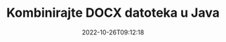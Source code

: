 ---
############################# Static ############################
layout: "auto-gen-merger"
date: 2022-10-26T09:12:18
draft: false
otherformats: dot dotm dotx epub html mht mhtml odp ods odt one otp ott pdf pps ppsx

############################# Head ############################
head_title: "Kombinirajte DOCX datoteke putem Java & J2SE Documents Merger API-ja"
head_description: "Kombinirajte više DOCX datoteka u Javi pomoću API-ja za spajanje dokumenata sa svim podacima, stilom i oblikovanjem kao izvornim dokumentima."

############################# Header ############################
title: "Kombinirajte DOCX datoteka u Java"
description: "Kombinirajte DOCX s nekoliko redaka Java koda."
bg_image: "https://cms.admin.containerize.com/templates/aspose/App_Themes/V3/images/bg/header1.png"
bg_overlay: false
button:
    enable: true
    icon: "fas fa-arrow-down"
    label: "Preuzmite besplatnu probnu verziju"
    link: "https://downloads.groupdocs.com/merger/java"

############################# SubMenu ############################
submenu:
    enable: true

    left:
        img_alt: "GroupDocs.Merger for Java"
        image: "https://cms.admin.containerize.com/templates/groupdocs/images/product-logos/90x90-noborder/groupdocs-merger-java.png"
        product: "GroupDocs.Merger"
        platform: "Java"

    middle:
        button:

            # button loop
            - link: "https://apireference.groupdocs.com/merger/java"
              text: "API Referenca"

            # button loop
            - link: "https://github.com/groupdocs-merger"
              text: "Primjeri koda"

            # button loop
            - link: "https://products.groupdocs.app/merger/family"
              text: "Demo snimke uživo"

            # button loop
            - link: "https://purchase.groupdocs.com/pricing/merger/java"
              text: "Cijene"

    right:
        link_download: "https://downloads.groupdocs.com/merger"
        link_learn: "https://docs.groupdocs.com/merger/java"
        link_buy: "https://purchase.groupdocs.com"

############################# About ############################
about:
    enable: true
    title: "O GroupDocs.Merger for Java API-ju"
    content: |
        [GroupDocs.Merger for Java](/hr/merger/java/) pruža praktično rješenje za kombiniranje više PDF-ova, Microsoft Office (Word, Excel, PowerPoint, OneNote), OpenDocument, HTML, slike i mnogo drugih dokumenata u jednu datoteku unutar Java aplikacija. GroupDocs.Merger će vam uštedjeti puno truda jer vam je dopušteno kombinirati DOCX dokumenata - nema potrebe za instaliranjem softvera trećih strana, aplikacija za stolna računala ili dodataka. Sada je nepotrebno gubiti vrijeme i ručno kombinirati datoteke! Misija GroupDocs je pružiti najbolju kvalitetu i pojednostaviti tijek rada za obradu dokumenata.
        
        GroupDocs.Merger API pravi je izbor za korporativna rješenja koja trebaju značajke kombiniranja datoteka. Ovi API-ji dobro su podržani na svim glavnim operativnim sustavima i platformama uključujući J2SE 7.0 (1.7), J2SE 8.0 (1.8), Java 10.

############################# Steps ############################
steps:
    enable: true
    title_left: "Kombinirajte više DOCX datoteka u Java"
    content_left: |
        [GroupDocs.Merger for Java](/hr/merger/java/) olakšava Java programerima kombiniranje više DOCX datoteka implementacijom nekoliko jednostavnih koraka.
        
        * Stvorite instancu **Merger** i proslijedite putanju izvornog dokumenta kao parametar konstruktora.
        * Pozovite **Join** klase **Merger** i proslijedite drugu putanju izvornog dokumenta.
        * Pozovite **Save** klase **Merger** da biste spremili spojeni dokument.

    title_right: "Zahtjevi sustava"
    content_right: |
        GroupDocs.Merger for Java API-ji podržani su na svim glavnim platformama i operativnim sustavima. Prije izvršavanja koda u nastavku, provjerite imate li sljedeće preduvjete instalirane na vašem sustavu.

        * Operativni sustavi: Microsoft Windows, Linux, MacOS
        * Razvojna okruženja: NetBeans, IntelliJ IDEA, Eclipse
        * Okviri: J2SE 7.0 (1.7), J2SE 8.0 (1.8), Java 10
        * Preuzmite najnoviju verziju GroupDocs.Merger for Java s [Maven](https://repository.groupdocs.com/webapp/#/artifacts/browse/tree/General/repo/com/groupdocs/groupdocs-merger)
         
    code: |
     {{% merger/additional-styles %}}
     {{< merger/code-merger title="Kako kombinirati DOCX datoteke koristeći Java primjer koda">}}

        ```java    
        // Kombinirajte DOCX datoteke koristeći GroupDocs.Merger za Java API
        // Instancirajte spajanje s ulaznim DOCX dokumentom
        Merger merger = new Merger("input_1.docx");

        // Pozovite metodu spajanja instance klase spajanja i proslijedite drugu putanju izvornog dokumenta
        merger.join("input_2.docx");
    
        // Pozovite metodu spremanja instance klase spajanja za spremanje spojenog dokumenta
        merger.save("merged-file.docx"); 
        ```
     {{< /merger/code-merger >}}

############################# Demos ############################
demos:
    enable: true
    title: "Demonstracije uživo - mrežna aplikacija za kombiniranje dokumenata"
    content: |
       Kombinirajte više od jedne DOCX datoteke upravo sada tako da posjetite [GroupDocs.Merger Live Demos](https://products.groupdocs.app/merger/family) web mjesto.
       Demo uživo ima sljedeće prednosti.
        
############################# About Formats ############################
about_formats:
    enable: true

############################# More Formats ############################
more_formats:
    enable: true
    title: "Spajanje drugih formata dokumenata"
    content: |
        Java API za spajanje dokumenata za formate datoteka i slike. Kombinirajte neke od popularnih formata dokumenata kao što je navedeno u nastavku.

############################# Back to top ###############################
back_to_top:
    enable: true
---